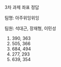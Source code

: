 3차 과제 좌표 정답

팀명: 아주위잉위잉

팀원: 석대근, 장재형, 이민성

1. 390, 363
2. 505, 366
3. 684, 494
4. 277, 293
5. 639, 354
